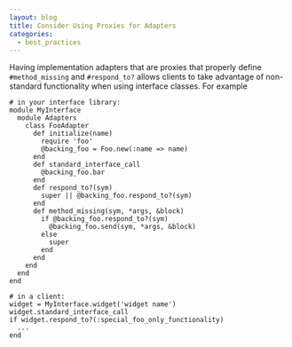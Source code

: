 ```yaml
---
layout: blog
title: Consider Using Proxies for Adapters
categories:
  - best_practices
---
```


Having implementation adapters that are proxies that properly define `#method_missing` and `#respond_to?` allows clients to take advantage of non-standard functionality when using interface classes. For example

    # in your interface library:
    module MyInterface
      module Adapters
        class FooAdapter
          def initialize(name)
            require 'foo'
            @backing_foo = Foo.new(:name => name)
          end
          def standard_interface_call
            @backing_foo.bar
          end
          def respond_to?(sym)
            super || @backing_foo.respond_to?(sym)
          end
          def method_missing(sym, *args, &block)
            if @backing_foo.respond_to?(sym)
              @backing_foo.send(sym, *args, &block)
            else
              super
            end
          end
        end
      end
    end
    
    # in a client:
    widget = MyInterface.widget('widget name')
    widget.standard_interface_call
    if widget.respond_to?(:special_foo_only_functionality)
      ...
    end
